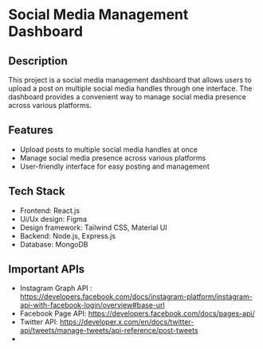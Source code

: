 # Social Media Management Dashboard

## Description

This project is a social media management dashboard that allows users to upload a post on multiple social media handles through one interface. The dashboard provides a convenient way to manage social media presence across various platforms.

## Features

* Upload posts to multiple social media handles at once
* Manage social media presence across various platforms
* User-friendly interface for easy posting and management

## Tech Stack

* Frontend: React.js
* Ui/Ux design: Figma
* Design framework: Tailwind CSS, Material UI
* Backend: Node.js, Express.js
* Database: MongoDB 

## Important APIs
* Instagram Graph API : https://developers.facebook.com/docs/instagram-platform/instagram-api-with-facebook-login/overview#base-url
* Facebook Page API: https://developers.facebook.com/docs/pages-api/
* Twitter API: https://developer.x.com/en/docs/twitter-api/tweets/manage-tweets/api-reference/post-tweets
* 